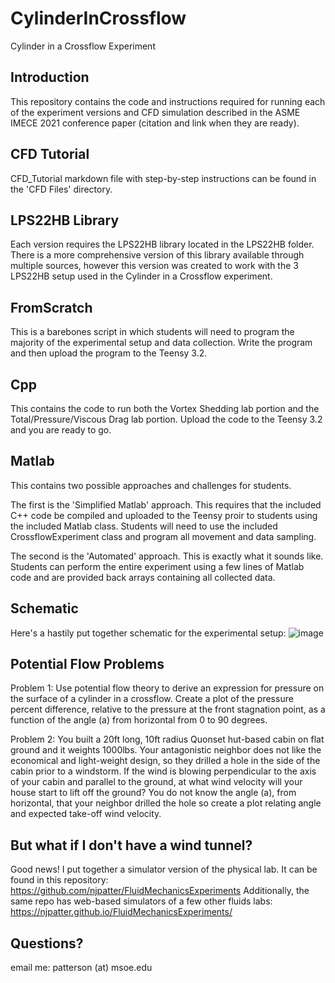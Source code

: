 # CylinderInCrossflow
Cylinder in a Crossflow Experiment 

## Introduction
This repository contains the code and instructions required for running each of the experiment versions and CFD simulation described in the ASME IMECE 2021 conference paper (citation and link when they are ready).

## CFD Tutorial
CFD_Tutorial markdown file with step-by-step instructions can be found in the 'CFD Files' directory.

## LPS22HB Library
Each version requires the LPS22HB library located in the LPS22HB folder. There is a more comprehensive version of this library available through multiple sources, however this version was created to work with the 3 LPS22HB setup used in the Cylinder in a Crossflow experiment.

## FromScratch
This is a barebones script in which students will need to program the majority of the experimental setup and data collection.  Write the program and then upload the program to the Teensy 3.2.

## Cpp
This contains the code to run both the Vortex Shedding lab portion and the Total/Pressure/Viscous Drag lab portion.  Upload the code to the Teensy 3.2 and you are ready to go.

## Matlab
This contains two possible approaches and challenges for students.  

The first is the 'Simplified Matlab' approach.  This requires that the included C++ code be compiled and uploaded to the Teensy proir to students using the included Matlab class.  Students will need to use the included CrossflowExperiment class and program all movement and data sampling.

The second is the 'Automated' approach.  This is exactly what it sounds like.  Students can perform the entire experiment using a few lines of Matlab code and are provided back arrays containing all collected data.

## Schematic
Here's a hastily put together schematic for the experimental setup:
![image](https://user-images.githubusercontent.com/34224135/116077465-2355ea80-a65b-11eb-8df5-0ca5c8ba87d2.png)

## Potential Flow Problems
Problem 1: Use potential flow theory to derive an expression for pressure on the surface of a cylinder in a crossflow.  Create a plot of the pressure percent difference, relative to the pressure at the front stagnation point, as a function of the angle (a) from horizontal from 0 to 90 degrees. 

Problem 2: You built a 20ft long, 10ft radius Quonset hut-based cabin on flat ground and it weights 1000lbs. Your antagonistic neighbor does not like the economical and light-weight design, so they drilled a hole in the side of the cabin prior to a windstorm.  If the wind is blowing perpendicular to the axis of your cabin and parallel to the ground, at what wind velocity will your house start to lift off the ground? You do not know the angle (a), from horizontal, that your neighbor drilled the hole so create a plot relating angle and expected take-off wind velocity. 


## But what if I don't have a wind tunnel?
Good news! I put together a simulator version of the physical lab. It can be found in this repository:
https://github.com/njpatter/FluidMechanicsExperiments
Additionally, the same repo has web-based simulators of a few other fluids labs:
https://njpatter.github.io/FluidMechanicsExperiments/ 

## Questions?
email me: patterson (at) msoe.edu
